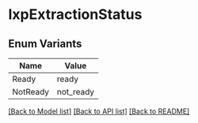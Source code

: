 # IxpExtractionStatus

## Enum Variants

| Name | Value |
|---- | -----|
| Ready | ready |
| NotReady | not_ready |


[[Back to Model list]](../README.md#documentation-for-models) [[Back to API list]](../README.md#documentation-for-api-endpoints) [[Back to README]](../README.md)


